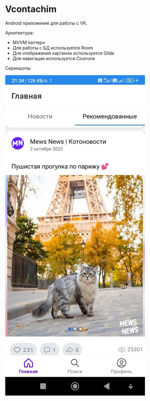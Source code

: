 # Vcontachim

Android приложение для работы с VK.

Архитектура:
- MVVM паттерн
- Для работы с БД используется Room
- Для отображения картинок используется Glide
- Для навигации используется Cicerone

Скриншоты:

![Главная](https://github.com/adammagomedov1/Vcontachim/blob/master/screenshots/Main.jpg)

